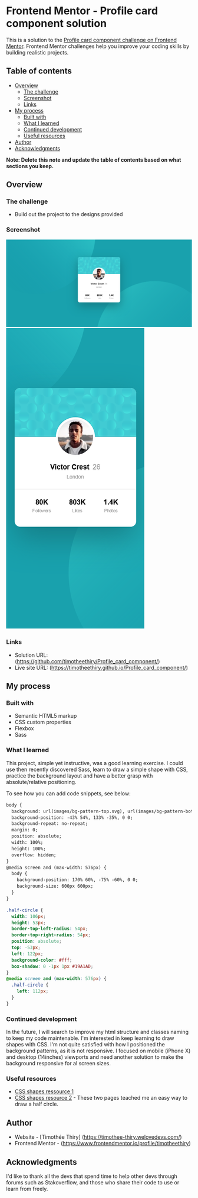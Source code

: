 # Frontend Mentor - Profile card component solution

This is a solution to the [Profile card component challenge on Frontend Mentor](https://www.frontendmentor.io/challenges/profile-card-component-cfArpWshJ). Frontend Mentor challenges help you improve your coding skills by building realistic projects. 

## Table of contents

- [Overview](#overview)
  - [The challenge](#the-challenge)
  - [Screenshot](#screenshot)
  - [Links](#links)
- [My process](#my-process)
  - [Built with](#built-with)
  - [What I learned](#what-i-learned)
  - [Continued development](#continued-development)
  - [Useful resources](#useful-resources)
- [Author](#author)
- [Acknowledgments](#acknowledgments)

**Note: Delete this note and update the table of contents based on what sections you keep.**

## Overview

### The challenge

- Build out the project to the designs provided

### Screenshot

![Desktop screen size](./images/screenshot_desktop.png)
![Mobile screen size](./images/screenshot_mobile.png)

### Links

- Solution URL: (https://github.com/timotheethiry/Profile_card_component/)
- Live site URL: (https://timotheethiry.github.io/Profile_card_component/)

## My process

### Built with

- Semantic HTML5 markup
- CSS custom properties
- Flexbox
- Sass

### What I learned

This project, simple yet instructive, was a good learning exercise.
I could use then recently discovered Sass, learn to draw a simple shape with CSS, practice the background layout and have a better grasp with absolute/relative positioning.

To see how you can add code snippets, see below:

```html
body {
  background: url(images/bg-pattern-top.svg), url(images/bg-pattern-bottom.svg), #19A1AD;
  background-position: -43% 54%, 133% -35%, 0 0;
  background-repeat: no-repeat;
  margin: 0;
  position: absolute;
  width: 100%;
  height: 100%;
  overflow: hidden;
}
@media screen and (max-width: 576px) {
  body {
    background-position: 170% 60%, -75% -60%, 0 0;
    background-size: 600px 600px;
  }
}
```
```css
.half-circle {
  width: 106px;
  height: 53px;
  border-top-left-radius: 54px;
  border-top-right-radius: 54px;
  position: absolute;
  top: -53px;
  left: 122px;
  background-color: #fff;
  box-shadow: 0 -1px 1px #19A1AD;
}
@media screen and (max-width: 576px) {
  .half-circle {
    left: 112px;
  }
}
```

### Continued development

In the future, I will search to improve my html structure and classes naming to keep my code maintenable. I'm interested in keep learning to draw shapes with CSS.
I'm not quite satisfied with how I positioned the background patterns, as it is not responsive. I focused on mobile (iPhone X) and desktop (14inches) viewports and need another solution to make the background responsive for al screen sizes.


### Useful resources

- [CSS shapes ressource 1](https://codepen.io/xram/pen/thLsk)
- [CSS shapes resource 2](https://stackoverflow.com/questions/22415651/half-circle-with-css-border-outline-only) - These two pages teached me an easy way to draw a half circle.

## Author

- Website - [Timothée Thiry] (https://timothee-thiry.welovedevs.com/)
- Frontend Mentor - (https://www.frontendmentor.io/profile/timotheethiry)

## Acknowledgments

I'd like to thank all the devs that spend time to help other devs through forums such as Stakoverflow, and those who share their code to use or learn from freely.

